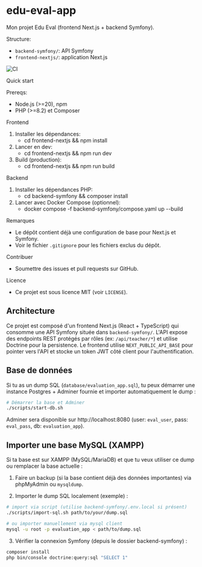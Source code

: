 # edu-eval-app

Mon projet Edu Eval (frontend Next.js + backend Symfony).

Structure:
- `backend-symfony/`: API Symfony
- `frontend-nextjs/`: application Next.js

![CI](https://github.com/Saimperfile80/edu-eval-app/actions/workflows/ci.yml/badge.svg)

Quick start

Prereqs:
- Node.js (>=20), npm
- PHP (>=8.2) et Composer

Frontend
1. Installer les dépendances:
   - cd frontend-nextjs && npm install
2. Lancer en dev:
   - cd frontend-nextjs && npm run dev
3. Build (production):
   - cd frontend-nextjs && npm run build

Backend
1. Installer les dépendances PHP:
   - cd backend-symfony && composer install
2. Lancer avec Docker Compose (optionnel):
   - docker compose -f backend-symfony/compose.yaml up --build

Remarques
- Le dépôt contient déjà une configuration de base pour Next.js et Symfony.
- Voir le fichier `.gitignore` pour les fichiers exclus du dépôt.

Contribuer
- Soumettre des issues et pull requests sur GitHub.

Licence
- Ce projet est sous licence MIT (voir `LICENSE`).

Architecture
-----------
Ce projet est composé d'un frontend Next.js (React + TypeScript) qui consomme une API Symfony située dans `backend-symfony/`. L'API expose des endpoints REST protégés par rôles (ex: `/api/teacher/*`) et utilise Doctrine pour la persistence. Le frontend utilise `NEXT_PUBLIC_API_BASE` pour pointer vers l'API et stocke un token JWT côté client pour l'authentification.

Base de données
---------------
Si tu as un dump SQL (`database/evaluation_app.sql`), tu peux démarrer une instance Postgres + Adminer fournie et importer automatiquement le dump :

```bash
# Démarrer la base et Adminer
./scripts/start-db.sh
```

Adminer sera disponible sur http://localhost:8080 (user: `eval_user`, pass: `eval_pass`, db: `evaluation_app`).

Importer une base MySQL (XAMPP)
--------------------------------
Si ta base est sur XAMPP (MySQL/MariaDB) et que tu veux utiliser ce dump ou remplacer la base actuelle :

1. Faire un backup (si la base contient déjà des données importantes) via phpMyAdmin ou `mysqldump`.

2. Importer le dump SQL localement (exemple) :

```bash
# import via script (utilise backend-symfony/.env.local si présent)
./scripts/import-sql.sh path/to/your/dump.sql

# ou importer manuellement via mysql client
mysql -u root -p evaluation_app < path/to/dump.sql
```

3. Vérifier la connexion Symfony (depuis le dossier backend-symfony) :

```bash
composer install
php bin/console doctrine:query:sql "SELECT 1"
```



